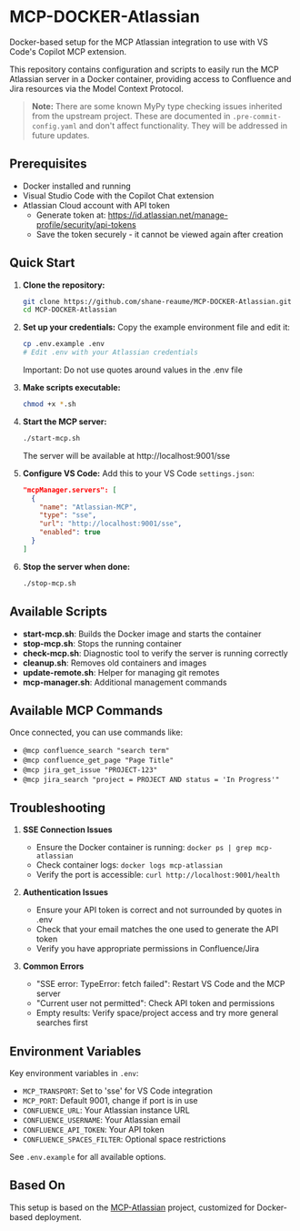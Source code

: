 # MCP-DOCKER-Atlassian

Docker-based setup for the MCP Atlassian integration to use with VS Code's Copilot MCP extension.

This repository contains configuration and scripts to easily run the MCP Atlassian server in a Docker container, providing access to Confluence and Jira resources via the Model Context Protocol.

> **Note:** There are some known MyPy type checking issues inherited from the upstream project. These are documented in `.pre-commit-config.yaml` and don't affect functionality. They will be addressed in future updates.

## Prerequisites

- Docker installed and running
- Visual Studio Code with the Copilot Chat extension
- Atlassian Cloud account with API token
  - Generate token at: https://id.atlassian.net/manage-profile/security/api-tokens
  - Save the token securely - it cannot be viewed again after creation

## Quick Start

1. **Clone the repository:**
   ```bash
   git clone https://github.com/shane-reaume/MCP-DOCKER-Atlassian.git
   cd MCP-DOCKER-Atlassian
   ```

2. **Set up your credentials:**
   Copy the example environment file and edit it:
   ```bash
   cp .env.example .env
   # Edit .env with your Atlassian credentials
   ```

   Important: Do not use quotes around values in the .env file

3. **Make scripts executable:**
   ```bash
   chmod +x *.sh
   ```

4. **Start the MCP server:**
   ```bash
   ./start-mcp.sh
   ```
   The server will be available at http://localhost:9001/sse

5. **Configure VS Code:**
   Add this to your VS Code `settings.json`:
   ```json
   "mcpManager.servers": [
     {
       "name": "Atlassian-MCP",
       "type": "sse",
       "url": "http://localhost:9001/sse",
       "enabled": true
     }
   ]
   ```

6. **Stop the server when done:**
   ```bash
   ./stop-mcp.sh
   ```

## Available Scripts

- **start-mcp.sh**: Builds the Docker image and starts the container
- **stop-mcp.sh**: Stops the running container
- **check-mcp.sh**: Diagnostic tool to verify the server is running correctly
- **cleanup.sh**: Removes old containers and images
- **update-remote.sh**: Helper for managing git remotes
- **mcp-manager.sh**: Additional management commands

## Available MCP Commands

Once connected, you can use commands like:

- `@mcp confluence_search "search term"`
- `@mcp confluence_get_page "Page Title"`
- `@mcp jira_get_issue "PROJECT-123"`
- `@mcp jira_search "project = PROJECT AND status = 'In Progress'"`

## Troubleshooting

1. **SSE Connection Issues**
   - Ensure the Docker container is running: `docker ps | grep mcp-atlassian`
   - Check container logs: `docker logs mcp-atlassian`
   - Verify the port is accessible: `curl http://localhost:9001/health`

2. **Authentication Issues**
   - Ensure your API token is correct and not surrounded by quotes in .env
   - Check that your email matches the one used to generate the API token
   - Verify you have appropriate permissions in Confluence/Jira

3. **Common Errors**
   - "SSE error: TypeError: fetch failed": Restart VS Code and the MCP server
   - "Current user not permitted": Check API token and permissions
   - Empty results: Verify space/project access and try more general searches first

## Environment Variables

Key environment variables in `.env`:

- `MCP_TRANSPORT`: Set to 'sse' for VS Code integration
- `MCP_PORT`: Default 9001, change if port is in use
- `CONFLUENCE_URL`: Your Atlassian instance URL
- `CONFLUENCE_USERNAME`: Your Atlassian email
- `CONFLUENCE_API_TOKEN`: Your API token
- `CONFLUENCE_SPACES_FILTER`: Optional space restrictions

See `.env.example` for all available options.

## Based On

This setup is based on the [MCP-Atlassian](https://github.com/sooperset/mcp-atlassian) project, customized for Docker-based deployment.
